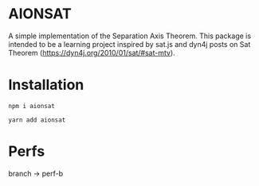 # AIONSAT

A simple implementation of the Separation Axis Theorem.
This package is intended to be a learning project inspired by sat.js and dyn4j posts on Sat Theorem (https://dyn4j.org/2010/01/sat/#sat-mtv).

# Installation

`npm i aionsat`

`yarn add aionsat`

# Perfs

branch -> perf-b
